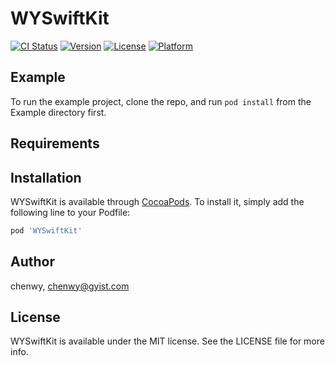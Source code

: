 # WYSwiftKit

[![CI Status](https://img.shields.io/travis/chenwy/WYSwiftKit.svg?style=flat)](https://travis-ci.org/chenwy/WYSwiftKit)
[![Version](https://img.shields.io/cocoapods/v/WYSwiftKit.svg?style=flat)](https://cocoapods.org/pods/WYSwiftKit)
[![License](https://img.shields.io/cocoapods/l/WYSwiftKit.svg?style=flat)](https://cocoapods.org/pods/WYSwiftKit)
[![Platform](https://img.shields.io/cocoapods/p/WYSwiftKit.svg?style=flat)](https://cocoapods.org/pods/WYSwiftKit)

## Example

To run the example project, clone the repo, and run `pod install` from the Example directory first.

## Requirements

## Installation

WYSwiftKit is available through [CocoaPods](https://cocoapods.org). To install
it, simply add the following line to your Podfile:

```ruby
pod 'WYSwiftKit'
```

## Author

chenwy, chenwy@gyist.com

## License

WYSwiftKit is available under the MIT license. See the LICENSE file for more info.
